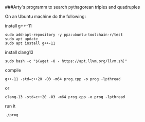 ###Arty's programm to search pythagorean triples and quadruples

On an Ubuntu machine do the following:

install g++-11

```console
sudo add-apt-repository -y ppa:ubuntu-toolchain-r/test
sudo apt update
sudo apt install g++-11
```

install clang13

```console
sudo bash -c "$(wget -O - https://apt.llvm.org/llvm.sh)"
```

compile

```console
g++-11 -std=c++20 -O3 -m64 prog.cpp -o prog -lpthread
```

or

```console
clang-13 -std=c++20 -O3 -m64 prog.cpp -o prog -lpthread
```

run it

```console
./prog
```
